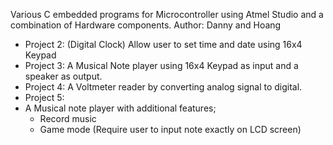 Various C embedded programs for Microcontroller using Atmel Studio and a combination of Hardware components.
Author: Danny and Hoang

- Project 2: (Digital Clock)
Allow user to set time and date using 16x4 Keypad 
- Project 3:
A Musical Note player using 16x4 Keypad as input and a speaker as output.
- Project 4:
A Voltmeter reader by converting analog signal to digital.
- Project 5: 
- A Musical note player with additional features; 
    - Record music
    - Game mode (Require user to input note exactly on LCD screen)
